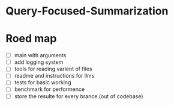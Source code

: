 # Query-Focused-Summarization




# Roed map
- [ ] main with arguments
- [ ] add logging system
- [ ] tools for reading varient of files
- [ ] readme and instructions for llms
- [ ] tests for basic working
- [ ] benchmark for performence
- [ ] store the resulte for every brance (out of codebase)
